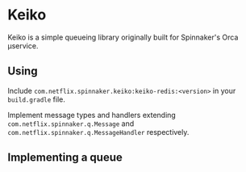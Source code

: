 # Keiko

Keiko is a simple queueing library originally built for Spinnaker's Orca 
µservice.

## Using

Include `com.netflix.spinnaker.keiko:keiko-redis:<version>` in your `build.gradle` file.

Implement message types and handlers extending `com.netflix.spinnaker.q.Message` and `com.netflix.spinnaker.q.MessageHandler` respectively.

## Implementing a queue